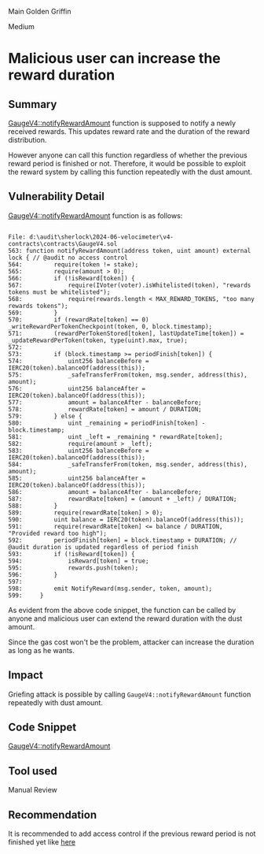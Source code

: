Main Golden Griffin

Medium

# Malicious user can increase the reward duration

## Summary

[GaugeV4::notifyRewardAmount](https://github.com/sherlock-audit/2024-06-velocimeter/blob/63818925987a5115a80eff4bd12578146a844cfd/v4-contracts/contracts/GaugeV4.sol#L563) function is supposed to notify a newly received rewards. This updates reward rate and the duration of the reward distribution.

However anyone can call this function regardless of whether the previous reward period is finished or not. Therefore, it would be possible to exploit the reward system by calling this function repeatedly with the dust amount.

## Vulnerability Detail

[GaugeV4::notifyRewardAmount](https://github.com/sherlock-audit/2024-06-velocimeter/blob/63818925987a5115a80eff4bd12578146a844cfd/v4-contracts/contracts/GaugeV4.sol#L563) function is  as follows:

```solidity

File: d:\audit\sherlock\2024-06-velocimeter\v4-contracts\contracts\GaugeV4.sol
563: function notifyRewardAmount(address token, uint amount) external lock { // @audit no access control
564:         require(token != stake);
565:         require(amount > 0);
566:         if (!isReward[token]) {
567:             require(IVoter(voter).isWhitelisted(token), "rewards tokens must be whitelisted");
568:             require(rewards.length < MAX_REWARD_TOKENS, "too many rewards tokens");
569:         }
570:         if (rewardRate[token] == 0) _writeRewardPerTokenCheckpoint(token, 0, block.timestamp);
571:         (rewardPerTokenStored[token], lastUpdateTime[token]) = _updateRewardPerToken(token, type(uint).max, true);
572: 
573:         if (block.timestamp >= periodFinish[token]) {
574:             uint256 balanceBefore = IERC20(token).balanceOf(address(this));
575:             _safeTransferFrom(token, msg.sender, address(this), amount);
576:             uint256 balanceAfter = IERC20(token).balanceOf(address(this));
577:             amount = balanceAfter - balanceBefore;
578:             rewardRate[token] = amount / DURATION;
579:         } else {
580:             uint _remaining = periodFinish[token] - block.timestamp;
581:             uint _left = _remaining * rewardRate[token];
582:             require(amount > _left);
583:             uint256 balanceBefore = IERC20(token).balanceOf(address(this));
584:             _safeTransferFrom(token, msg.sender, address(this), amount);
585:             uint256 balanceAfter = IERC20(token).balanceOf(address(this));
586:             amount = balanceAfter - balanceBefore;
587:             rewardRate[token] = (amount + _left) / DURATION;
588:         }
589:         require(rewardRate[token] > 0);
590:         uint balance = IERC20(token).balanceOf(address(this));
591:         require(rewardRate[token] <= balance / DURATION, "Provided reward too high");
592:         periodFinish[token] = block.timestamp + DURATION; // @audit duration is updated regardless of period finish
593:         if (!isReward[token]) {
594:             isReward[token] = true;
595:             rewards.push(token);
596:         }
597: 
598:         emit NotifyReward(msg.sender, token, amount);
599:     }

```

As evident from the above code snippet, the function can be called by anyone and malicious user can extend the reward duration with the dust amount.

Since the gas cost won't be the problem, attacker can increase the duration as long as he wants.


## Impact

Griefing attack is possible by calling `GaugeV4::notifyRewardAmount` function repeatedly with dust amount.

## Code Snippet

[GaugeV4::notifyRewardAmount](https://github.com/sherlock-audit/2024-06-velocimeter/blob/63818925987a5115a80eff4bd12578146a844cfd/v4-contracts/contracts/GaugeV4.sol#L579)

## Tool used

Manual Review

## Recommendation

It is recommended to add access control if the previous reward period is not finished yet like [here](https://github.com/curvefi/curve-dao-contracts/blob/3bee979b7b6293c9e7654ee7dfbf5cc9ff40ca58/contracts/streamers/ChildChainStreamer.vy#L166)
